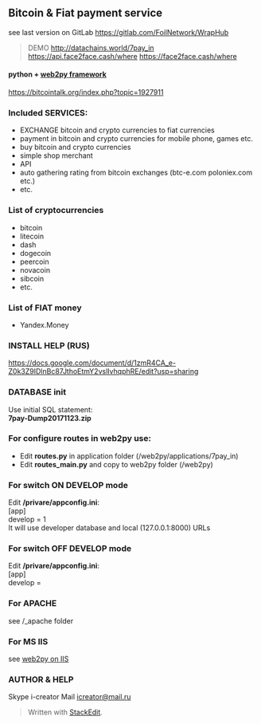 ## Bitcoin & Fiat payment service

see last version on GitLab https://gitlab.com/FoilNetwork/WrapHub

> DEMO
http://datachains.world/7pay_in
https://api.face2face.cash/where
https://face2face.cash/where

#### python +  [web2py framework](http://web2py.com/books/default/chapter/29/14/other-recipes?search=eclipse#Developing-with-IDEs--WingIDE--Rad2Py--Eclipse-and-PyCharm)

https://bitcointalk.org/index.php?topic=1927911

### Included SERVICES:
+ EXCHANGE bitcoin and crypto currencies to fiat currencies
+ payment in bitcoin and crypto currencies for mobile phone, games etc.
+ buy bitcoin and crypto currencies
+ simple shop merchant
+ API
+ auto gathering rating from bitcoin exchanges (btc-e.com poloniex.com etc.)
+ etc.

### List of cryptocurrencies
+ bitcoin
+ litecoin
+ dash
+ dogecoin
+ peercoin
+ novacoin
+ sibcoin
+ etc.

### List of FIAT money
+ Yandex.Money

### INSTALL HELP (RUS)
https://docs.google.com/document/d/1zmR4CA_e-Z0k3Z9IDlnBc87JthoEtmY2vslIvhqphRE/edit?usp=sharing

### DATABASE init
Use initial SQL statement:  
**7pay-Dump20171123.zip**

### For configure routes in web2py use:
+ Edit **routes.py** in application folder (/web2py/applications/7pay_in)
+ Edit **routes_main.py** and copy to web2py folder (/web2py)

### For switch ON DEVELOP mode
Edit **/privare/appconfig.ini**:  
[app]  
develop = 1  
It will use developer database and local (127.0.0.1:8000) URLs

### For switch OFF DEVELOP mode
Edit **/privare/appconfig.ini**:  
[app]  
develop =  

### For APACHE
see /_apache folder

### For MS IIS
see [web2py on IIS](http://web2py.com/books/default/chapter/29/13/deployment-recipes#IIS)


### AUTHOR & HELP
Skype i-creator
Mail icreator@mail.ru

> Written with [StackEdit](https://stackedit.io/).
